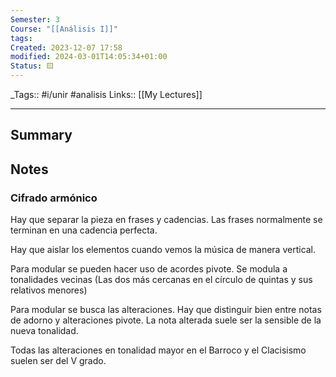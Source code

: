 ```yaml
---
Semester: 3
Course: "[[Análisis I]]"
tags: 
Created: 2023-12-07 17:58
modified: 2024-03-01T14:05:34+01:00
Status: 🟨
---
```


\_Tags::  #i/unir  #analisis 
Links:: [[My Lectures]]
___

## Summary

## Notes

### Cifrado armónico

Hay que separar la pieza en frases y cadencias. Las frases normalmente se terminan en una cadencia perfecta.

Hay que aislar los elementos cuando vemos la música de manera vertical.

Para modular se pueden hacer uso de acordes pivote. Se modula a tonalidades vecinas (Las dos más cercanas en el círculo de quintas y sus relativos menores)

Para modular se busca las alteraciones. Hay que distinguir bien entre notas de adorno y alteraciones pivote. La nota alterada suele ser la sensible de la nueva tonalidad.

Todas las alteraciones en tonalidad mayor en el Barroco y el Clacisismo suelen ser del V grado.









